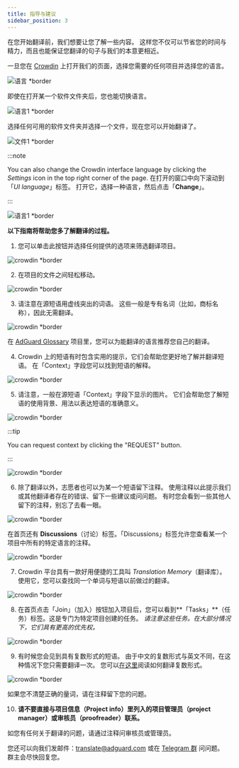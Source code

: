 ```yaml
---
title: 指导与建议
sidebar_position: 3
---
```


在您开始翻译前，我们想要让您了解一些内容。 这样您不仅可以节省您的时间与精力，而且也能保证您翻译的句子与我们的本意更相近。

一旦您在 [Crowdin](https://crowdin.com/profile/adguard/) 上打开我们的页面，选择您需要的任何项目并选择您的语言。

![语言 *border](https://cdn.adtidy.org/content/Kb/ad_blocker/miscellaneous/adguard_translations/language.png)

即使在打开某一个软件文件夹后，您也能切换语言。

![语言1 *border](https://cdn.adtidy.org/content/Kb/ad_blocker/miscellaneous/adguard_translations/language1.png)

选择任何可用的软件文件夹并选择一个文件，现在您可以开始翻译了。

![文件1 *border](https://cdn.adtidy.org/content/Kb/ad_blocker/miscellaneous/adguard_translations/files.png)

:::note

You can also change the Crowdin interface language by clicking the *Settings* icon in the top right corner of the page. 在打开的窗口中向下滚动到「*UI language*」标签。 打开它，选择一种语言，然后点击「**Change**」。

:::

![语言1 *border](https://cdn.adtidy.org/content/Kb/ad_blocker/miscellaneous/adguard_translations/settings_en.png)

**以下指南将帮助您多了解翻译的过程。**

1. 您可以单击此按钮并选择任何提供的选项来筛选翻译项目。

![crowdin *border](https://cdn.adtidy.org/public/Adguard/kb/en/ag-translations/filter.png)

2. 在项目的文件之间轻松移动。

![crowdin *border](https://cdn.adtidy.org/content/Kb/ad_blocker/miscellaneous/adguard_translations/filter_files.png)

3. 请注意在源短语用虚线突出的词语。 这些一般是专有名词（比如，商标名称），因此无需翻译。

![crowdin *border](https://cdn.adtidy.org/public/Adguard/kb/en/ag-translations/terms.png)

在 [AdGuard Glossary](https://crowdin.com/project/adguard-glossary) 项目里，您可以为能翻译的语言推荐您自己的翻译。

4. Crowdin 上的短语有时包含实用的提示，它们会帮助您更好地了解并翻译短语。 在「Context」字段您可以找到短语的解释。

![crowdin *border](https://cdn.adtidy.org/public/Adguard/kb/en/ag-translations/context-note.png)

5. 请注意，一般在源短语「Context」字段下显示的图片。 它们会帮助您了解短语的使用背景、用法以表达短语的准确意义。

![crowdin *border](https://cdn.adtidy.org/public/Adguard/kb/en/ag-translations/screenshot.png)

:::tip

You can request context by clicking the "REQUEST" button.

:::

![crowdin *border](https://cdn.adtidy.org/public/Adguard/kb/en/ag-translations/request.png)

6. 除了翻译以外，志愿者也可以为某一个短语留下注释。 使用注释以此提示我们或其他翻译者存在的错误、留下一些建议或问问题。 有时您会看到一些其他人留下的注释，别忘了去看一眼。

![crowdin *border](https://cdn.adtidy.org/public/Adguard/kb/en/ag-translations/comments.png)

在首页还有 **Discussions**（讨论）标签。「Discussions」标签允许您查看某一个项目中所有的特定语言的注释。

![crowdin *border](https://cdn.adtidy.org/public/Adguard/kb/en/ag-translations/discussions.png)

7. Crowdin 平台具有一款好用便捷的工具叫 _Translation Memory_（翻译库）。 使用它，您可以查找同一个单词与短语以前做过的翻译。

![crowdin *border](https://cdn.adtidy.org/public/Adguard/kb/en/ag-translations/tm.png)

8. 在首页点击「Join」（加入）按钮加入项目后，您可以看到**「Tasks」**（任务）标签。这是专门为特定项目创建的任务。 _请注意这些任务。在大部分情况下，它们具有更高的优先权。_

![crowdin *border](https://cdn.adtidy.org/public/Adguard/kb/en/ag-translations/tasks.png)

9. 有时候您会见到具有复数形式的短语。 由于中文的复数形式与英文不同，在这种情况下您只需要翻译一次。 您可以[在这里](../plural-forms)阅读如何翻译复数形式。

![crowdin *border](https://cdn.adtidy.org/public/Adguard/kb/en/ag-translations/plurals.png)

如果您不清楚正确的量词，请在注释留下您的问题。

10. **请不要直接与项目信息（Project info）里列入的项目管理员（project manager）或审核员（proofreader）联系。**

如您有任何关于翻译的问题，请通过注释问审核员或管理员。

您还可以向我们发邮件：[translate@adguard.com](mailto:translate@adguard.com) 或在 [Telegram 群](https://t.me/joinchat/UVYTLcHbr8JmOGIy) 问问题。 群主会尽快回复您。
